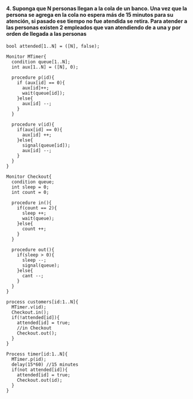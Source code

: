 
#### 4. Suponga que N personas llegan a la cola de un banco. Una vez que la persona se agrega en la cola no espera más de 15 minutos para su atención, si pasado ese tiempo no fue atendida se retira. Para atender a las personas existen 2 empleados que van atendiendo de a una y por orden de llegada a las personas

    bool attended[1..N] = ([N], false);

    Monitor MTimer{
      condition queue[1..N];
      int aux[1..N] = ([N], 0);

      procedure p(id){
        if (aux[id] == 0){
          aux[id]++;
          wait(queue[id]);
        }else{
          aux[id] --;
        }
      }

      procedure v(id){
        if(aux[id] == 0){
          aux[id] ++;
        }else{
          signal(queue[id]);
          aux[id] --;
        }
      }
    }

    Monitor Checkout{
      condition queue;
      int sleep = 0;
      int count = 0;

      procedure in(){
        if(count == 2){
          sleep ++;
          wait(queue);
        }else{
          count ++;
        }
      }

      procedure out(){
        if(sleep > 0){
          sleep --;
          signal(queue);
        }else{
          cant --;
        }
      }
    }

    process customers[id:1..N]{
      MTimer.v(id);
      Checkout.in();
      if(!attended[id]){
        attended[id] = true;
        //in Checkout
        Checkout.out();
      }
    }

    Process timer[id:1..N]{
      MTimer.p(id);
      delay(15*60) //15 minutes
      if(not attended[id]){
        attended[id] = true;
        Checkout.out(id);
      }
    }
